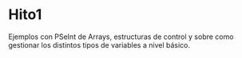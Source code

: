 # Hito1
Ejemplos con PSeInt de Arrays, estructuras de control y sobre como gestionar los distintos tipos de variables a nivel básico.
